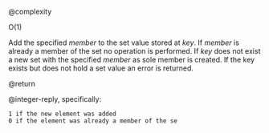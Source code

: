 @complexity

O(1)


Add the specified _member_ to the set value stored at _key_. If _member_
is already a member of the set no operation is performed. If _key_
does not exist a new set with the specified _member_ as sole member is
created. If the key exists but does not hold a set value an error is
returned.

@return

@integer-reply, specifically:

    1 if the new element was added
    0 if the element was already a member of the se
